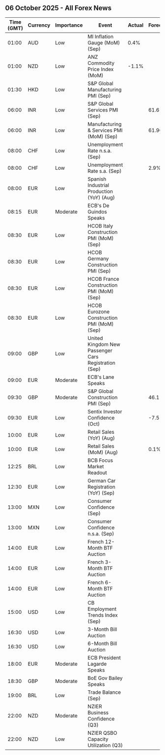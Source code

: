 ## 06 October 2025 - All Forex News

| Time (GMT) | Currency | Importance | Event | Actual | Forecast | Previous |
|------|----------|------------|-------|--------|----------|----------|
| 01:00 | AUD | Low | MI Inflation Gauge (MoM) (Sep) | 0.4% |  | -0.3% |
| 01:00 | NZD | Low | ANZ Commodity Price Index (MoM) | -1.1% |  | 0.7% |
| 01:30 | HKD | Low | S&P Global Manufacturing PMI (Sep) |  |  | 50.7 |
| 06:00 | INR | Low | S&P Global Services PMI (Sep) |  | 61.6 | 61.6 |
| 06:00 | INR | Low | Manufacturing & Services PMI (MoM) (Sep) |  | 61.90% | 61.90% |
| 08:00 | CHF | Low | Unemployment Rate n.s.a. (Sep) |  |  | 2.8% |
| 08:00 | CHF | Low | Unemployment Rate s.a. (Sep) |  | 2.9% | 2.9% |
| 08:00 | EUR | Low | Spanish Industrial Production (YoY) (Aug) |  |  | 2.5% |
| 08:15 | EUR | Moderate | ECB's De Guindos Speaks |  |  |  |
| 08:30 | EUR | Low | HCOB Italy Construction PMI (MoM) (Sep) |  |  | 47.7 |
| 08:30 | EUR | Low | HCOB Germany Construction PMI (Sep) |  |  | 46.0 |
| 08:30 | EUR | Low | HCOB France Construction PMI (MoM) (Sep) |  |  | 46.7 |
| 08:30 | EUR | Low | HCOB Eurozone Construction PMI (MoM) (Sep) |  |  | 46.7 |
| 09:00 | GBP | Low | United Kingdom New Passenger Cars Registration (Sep) |  |  | 82,908.0 |
| 09:00 | EUR | Moderate | ECB's Lane Speaks |  |  |  |
| 09:30 | GBP | Moderate | S&P Global Construction PMI (Sep) |  | 46.1 | 45.5 |
| 09:30 | EUR | Low | Sentix Investor Confidence (Oct) |  | -7.5 | -9.2 |
| 10:00 | EUR | Low | Retail Sales (YoY) (Aug) |  |  | 2.2% |
| 10:00 | EUR | Low | Retail Sales (MoM) (Aug) |  | 0.1% | -0.5% |
| 12:25 | BRL | Low | BCB Focus Market Readout |  |  |  |
| 12:30 | EUR | Low | German Car Registration (YoY) (Sep) |  |  | 5.0% |
| 13:00 | MXN | Low | Consumer Confidence (Sep) |  |  | 46.7 |
| 13:00 | MXN | Low | Consumer Confidence n.s.a. (Sep) |  |  | 46.5 |
| 14:00 | EUR | Low | French 12-Month BTF Auction |  |  | 2.058% |
| 14:00 | EUR | Low | French 3-Month BTF Auction |  |  | 1.979% |
| 14:00 | EUR | Low | French 6-Month BTF Auction |  |  | 2.042% |
| 15:00 | USD | Low | CB Employment Trends Index (Sep) |  |  | 106.41 |
| 16:30 | USD | Low | 3-Month Bill Auction |  |  | 3.860% |
| 16:30 | USD | Low | 6-Month Bill Auction |  |  | 3.715% |
| 18:00 | EUR | Moderate | ECB President Lagarde Speaks |  |  |  |
| 18:30 | GBP | Moderate | BoE Gov Bailey Speaks |  |  |  |
| 19:00 | BRL | Low | Trade Balance (Sep) |  |  | 6.12B |
| 22:00 | NZD | Moderate | NZIER Business Confidence (Q3) |  |  | 22% |
| 22:00 | NZD | Low | NZIER QSBO Capacity Utilization (Q3) |  |  | 89.4% |

